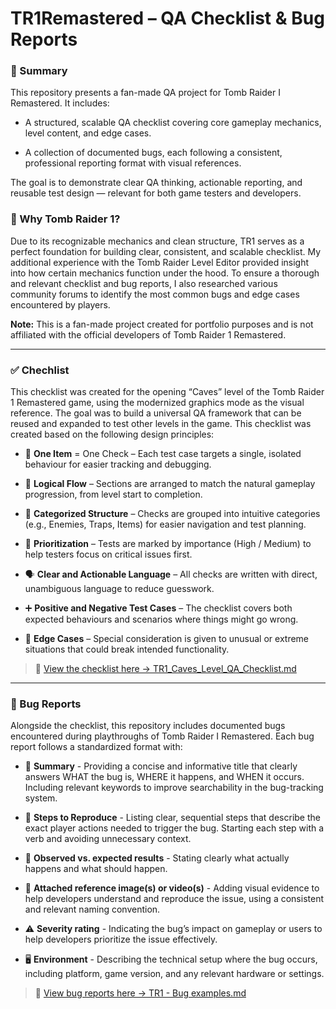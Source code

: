 # TR1Remastered – QA Checklist & Bug Reports

### 📝 Summary
This repository presents a fan-made QA project for Tomb Raider I Remastered. It includes:

* A structured, scalable QA checklist covering core gameplay mechanics, level content, and edge cases.

* A collection of documented bugs, each following a consistent, professional reporting format with visual references.

The goal is to demonstrate clear QA thinking, actionable reporting, and reusable test design — relevant for both game testers and developers.

### 🧠 Why Tomb Raider 1?
Due to its recognizable mechanics and clean structure, TR1 serves as a perfect foundation for building clear, consistent, and scalable checklist. 
My additional experience with the Tomb Raider Level Editor provided insight into how certain mechanics function under the hood.
To ensure a thorough and relevant checklist and bug reports, I also researched various community forums to identify the most common bugs and edge cases encountered by players.


**Note:** This is a fan-made project created for portfolio purposes and is not affiliated with the official developers of Tomb Raider 1 Remastered.

---

### ✅ Chechlist

This checklist was created for the opening “Caves” level of the Tomb Raider 1 Remastered game, using the modernized graphics mode as the visual reference. 
The goal was to build a universal QA framework that can be reused and expanded to test other levels in the game. This checklist was created based on the following design principles:


* 🎯 **One Item** = One Check – Each test case targets a single, isolated behaviour for easier tracking and debugging.


* 🔄 **Logical Flow** – Sections are arranged to match the natural gameplay progression, from level start to completion.


* 📂 **Categorized Structure** – Checks are grouped into intuitive categories (e.g., Enemies, Traps, Items) for easier navigation and test planning.


* 🚦 **Prioritization** – Tests are marked by importance (High / Medium) to help testers focus on critical issues first.


* 🗣️ **Clear and Actionable Language** – All checks are written with direct, unambiguous language to reduce guesswork.


* ➕ **Positive and Negative Test Cases** – The checklist covers both expected behaviours and scenarios where things might go wrong.


* 🧪 **Edge Cases** – Special consideration is given to unusual or extreme situations that could break intended functionality.


> 🧾 [View the checklist here → TR1_Caves_Level_QA_Checklist.md](./TR1_Caves_Level_QA_Checklist.md)

---

### 🐞 Bug Reports

Alongside the checklist, this repository includes documented bugs encountered during playthroughs of Tomb Raider I Remastered. Each bug report follows a standardized format with:

* 🧠 **Summary** - Providing a concise and informative title that clearly answers WHAT the bug is, WHERE it happens, and WHEN it occurs. Including relevant keywords to improve searchability in the bug-tracking system.

* 🔁 **Steps to Reproduce** - Listing clear, sequential steps that describe the exact player actions needed to trigger the bug. Starting each step with a verb and avoiding unnecessary context.

* 👀 **Observed vs. expected results** - Stating clearly what actually happens and what should happen.
  
* 📎  **Attached reference image(s) or video(s)** - Adding visual evidence to help developers understand and reproduce the issue, using a consistent and relevant naming convention.
  
* ⚠️ **Severity rating** - Indicating the bug’s impact on gameplay or users to help developers prioritize the issue effectively.

* 🖥️ **Environment** - Describing the technical setup where the bug occurs, including platform, game version, and any relevant hardware or settings.


> 📄 [View bug reports here → TR1 - Bug examples.md](./TR1%20-%20Bug%20examples.md)
